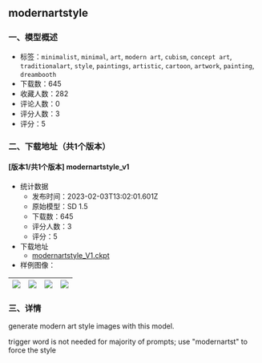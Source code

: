 ## modernartstyle
### 一、模型概述

- 标签：`minimalist`, `minimal`, `art`, `modern art`, `cubism`, `concept art`, `traditionalart`, `style`, `paintings`, `artistic`, `cartoon`, `artwork`, `painting`, `dreambooth`
- 下载数：645
- 收藏人数：282
- 评论人数：0
- 评分人数：3
- 评分：5

### 二、下载地址（共1个版本）

#### [版本1/共1个版本] modernartstyle_v1

- 统计数据
  - 发布时间：2023-02-03T13:02:01.601Z
  - 原始模型：SD 1.5
  - 下载数：645
  - 评分人数：3
  - 评分：5
- 下载地址
  - [modernartstyle_V1.ckpt](https://civitai.com/api/download/models/3898)
- 样例图像：

| <img src="https://image.civitai.com/xG1nkqKTMzGDvpLrqFT7WA/188eda7c-4c6e-4816-04bb-d3170042aa00/width=450/24805.jpeg" /> | <img src="https://image.civitai.com/xG1nkqKTMzGDvpLrqFT7WA/42e3d2c7-9c09-49a1-53ba-34bb8d84ea00/width=450/24812.jpeg" /> | <img src="https://image.civitai.com/xG1nkqKTMzGDvpLrqFT7WA/4e82df21-4ce3-4875-e564-f3b6d1783f00/width=450/24815.jpeg" /> | <img src="https://image.civitai.com/xG1nkqKTMzGDvpLrqFT7WA/37c10926-55b4-4a01-c3e2-f7256c47f400/width=450/24814.jpeg" /> |
| ---- | ---- | ---- | ---- |


### 三、详情
<p>generate modern art style images with this model.</p><p>trigger word is not needed for majority of prompts; use "modernartst" to force the style</p>